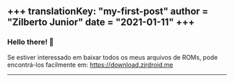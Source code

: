 +++
translationKey: "my-first-post"
author = "Zilberto Junior"
date = "2021-01-11"
+++ 
---
### Hello there! 👋

Se estiver interessado em baixar todos os meus arquivos de ROMs, pode encontrá-los facilmente em: https://download.zjrdroid.me

---
